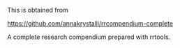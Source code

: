 This is obtained from

https://github.com/annakrystalli/rrcompendium-complete

A complete research compendium prepared with rrtools.

